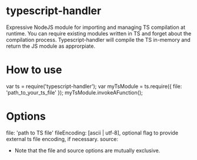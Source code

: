 typescript-handler
==================

Expressive NodeJS module for importing and managing TS compilation at runtime. You can require existing modules written in TS and forget about the compilation process. Typescript-handler will compile the TS in-memory and return the JS module as approrpiate.

How to use
==========
var ts = require('typescript-handler');
var myTsModule = ts.require({ file: 'path_to_your_ts_file' });
myTsModule.invokeAFunction();

Options
=======
file: 'path to TS file'
fileEncoding: [ascii | utf-8], optional flag to provide external ts file encoding, if necessary.
source: <string representation of your TS>

* Note that the file and source options are mutually exclusive.

